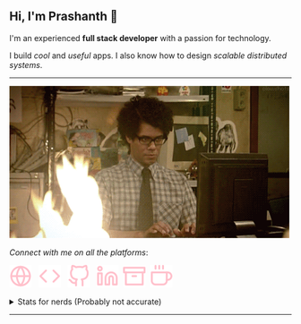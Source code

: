 ## Hi, I'm Prashanth 👋

I'm an experienced **full stack developer** with a passion for technology.

I build _cool_ and _useful_ apps. I also know how to design _scalable distributed systems_.

---

![this is fine](./assets/gif/this-is-fine.gif)
<!-- https://media.giphy.com/media/dbtDDSvWErdf2/giphy.gif -->


_Connect with me on all the platforms_:
<!-- Icons from https://feathericons.com/ -->
<a href="https://prashanthr.me" target="_blank" rel="noreferrer noopener"><img src="./assets/icons/globe-pink.svg" /></a> &nbsp; 
<a href="https://prashanthr.me/portfolio" target="_blank" rel="noreferrer noopener"><img src="./assets/icons/code-pink.svg" /></a> &nbsp; 
<a href="https://github.com/prashanthr" target="_blank" rel="noreferrer noopener"><img src="./assets/icons/github-pink.svg" /></a> &nbsp; 
<a href="https://www.linkedin.com/in/prashanthrajaram" target="_blank" rel="noreferrer noopener"><img src="./assets/icons/linkedin-pink.svg" /></a>&nbsp; 
<a href="https://dev.to/prashanthr" target="_blank" rel="noreferrer noopener"><img src="./assets/icons/archive-pink.svg" /></a>&nbsp;
<a href="https://www.buymeacoffee.com/TGuwXOA" target="_blank" rel="noreferrer noopener"><img src="./assets/icons/coffee-pink.svg" /></a>

<details>
  <summary>Stats for nerds (Probably not accurate)</summary>
  <br>
  <a href="#">
    <img align="center" src="https://github-readme-stats.vercel.app/api?username=prashanthr&&count_private=true&show_icons=true&theme=dracula&hide_border=true&layout=compact&hide=all" />
  </a><br />
  <a href="#">
    <img align="center" src="https://github-readme-stats.vercel.app/api/top-langs?username=prashanthr&&hide=php,java&langs_count=10&layout=compact&theme=dracula&hide_border=true" />
  </a>
  <a href="#">
    <img align="center" src="https://github-readme-stats.vercel.app/api/wakatime?username=thelastcoder&theme=dracula&langs_count=10&layout=compact&hide_border=true" />
  </a>
</details>

---

<!--
**prashanthr/prashanthr** is a ✨ _special_ ✨ repository because its `README.md` (this file) appears on your GitHub profile.
-->
